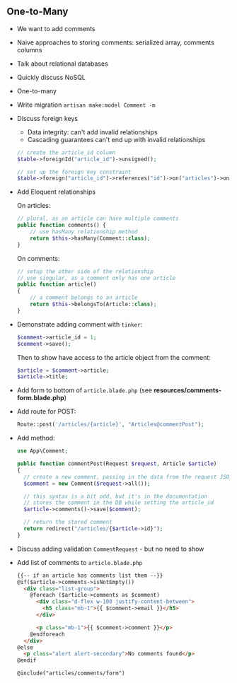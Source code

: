 ## One-to-Many
- We want to add comments
- Naive approaches to storing comments: serialized array, comments columns
- Talk about relational databases
- Quickly discuss NoSQL
- One-to-many
- Write migration
    `artisan make:model Comment -m`
- Discuss foreign keys
    - Data integrity: can't add invalid relationships
    - Cascading guarantees can't end up with invalid relationships
    ```php
    // create the article_id column
    $table->foreignId("article_id")->unsigned();

    // set up the foreign key constraint
    $table->foreign("article_id")->references("id")->on("articles")->onDelete("cascade");
    ```

- Add Eloquent relationships

    On articles:
    ```php
    // plural, as an article can have multiple comments
    public function comments() {
        // use hasMany relationship method
        return $this->hasMany(Comment::class);
    }
    ```

    On comments:

    ```php
    // setup the other side of the relationship
    // use singular, as a comment only has one article
    public function article()
    {
        // a comment belongs to an article
        return $this->belongsTo(Article::class);
    }
    ```

- Demonstrate adding comment with `tinker`:
    ```php
    $comment->article_id = 1;
    $comment->save();
    ```
    Then to show have access to the article object from the comment:
    ```php
    $article = $comment->article;
    $article->title;
    ```

- Add form to bottom of `article.blade.php` (see **resources/comments-form.blade.php**)
- Add route for POST:

    ```php
    Route::post('/articles/{article}', "Articles@commentPost");
    ```
- Add method:

    ```php
    use App\Comment;
    ```

    ```php
    public function commentPost(Request $request, Article $article)
    {
      // create a new comment, passing in the data from the request JSON
      $comment = new Comment($request->all());

      // this syntax is a bit odd, but it's in the documentation
      // stores the comment in the DB while setting the article_id
      $article->comments()->save($comment);

      // return the stored comment
      return redirect("/articles/{$article->id}");
    }
    ```

- Discuss adding validation `CommentRequest` - but no need to show
- Add list of comments to `article.blade.php`

    ```html
    {{-- if an article has comments list them --}}
    @if($article->comments->isNotEmpty())
      <div class="list-group">
        @foreach ($article->comments as $comment)
          <div class="d-flex w-100 justify-content-between">
            <h5 class="mb-1">{{ $comment->email }}</h5>
          </div>

          <p class="mb-1">{{ $comment->comment }}</p>
        @endforeach
      </div>
    @else
      <p class="alert alert-secondary">No comments found</p>
    @endif

    @include("articles/comments/form")
    ```
